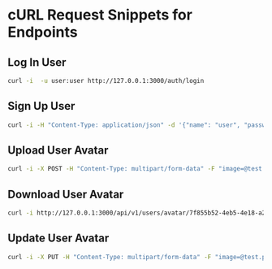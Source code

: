 # cURL Request Snippets for Endpoints

## Log In User

```bash
curl -i  -u user:user http://127.0.0.1:3000/auth/login
```

## Sign Up User

```bash
curl -i -H "Content-Type: application/json" -d '{"name": "user", "password": "user"}' http://127.0.0.1:3000/auth/signup
```

## Upload User Avatar

```bash
curl -i -X POST -H "Content-Type: multipart/form-data" -F "image=@test.png" http://127.0.0.1:3000/api/v1/users/avatar/7f855b52-4eb5-4e18-a235-faff0378b6e3
```

## Download User Avatar

```bash
curl -i http://127.0.0.1:3000/api/v1/users/avatar/7f855b52-4eb5-4e18-a235-faff0378b6e3
```

## Update User Avatar

```bash
curl -i -X PUT -H "Content-Type: multipart/form-data" -F "image=@test.png" http://127.0.0.1:3000/api/v1/users/avatar/7f855b52-4eb5-4e18-a235-faff0378b6e3
```
